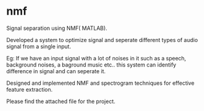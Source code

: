 # nmf
Signal separation using NMF( MATLAB).

Developed a system to optimize signal and seperate different types of audio signal from a single input.

Eg: If we have an input signal with a lot of noises in it such as a speech, background noises, a baground music etc..
this system can identify difference in signal and can seperate it.

Designed and implemented NMF and spectrogram techniques for effective feature extraction. 

Please find the attached file for the project.
